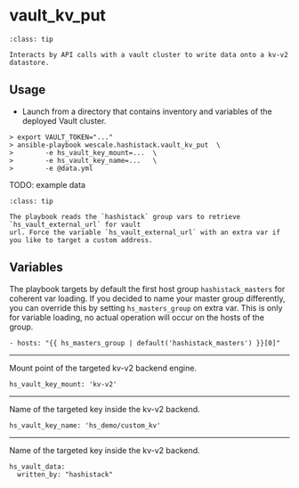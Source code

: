 # vault_kv_put

```{admonition} Goal
:class: tip

Interacts by API calls with a vault cluster to write data onto a kv-v2 datastore.
```

## Usage

* Launch from a directory that contains inventory and variables of the deployed Vault cluster.

```{code-block}
> export VAULT_TOKEN="..."
> ansible-playbook wescale.hashistack.vault_kv_put  \
>        -e hs_vault_key_mount=...  \
>        -e hs_vault_key_name=...   \
>        -e @data.yml
```

TODO: example data


```{admonition} Target vault url
:class: tip

The playbook reads the `hashistack` group vars to retrieve `hs_vault_external_url` for vault
url. Force the variable `hs_vault_external_url` with an extra var if you like to target a custom address.
```

## Variables

The playbook targets by default the first host group `hashistack_masters` for coherent
var loading. If you decided to name your master group differently, you can override
this by setting `hs_masters_group` on extra var. This is only for variable loading,
no actual operation will occur on the hosts of the group.
```{code-block}
- hosts: "{{ hs_masters_group | default('hashistack_masters') }}[0]"
```
----

Mount point of the targeted kv-v2 backend engine.
```{code-block}
hs_vault_key_mount: 'kv-v2'
```
----

Name of the targeted key inside the kv-v2 backend.
```{code-block}
hs_vault_key_name: 'hs_demo/custom_kv'
```
----

Name of the targeted key inside the kv-v2 backend.
```{code-block}
hs_vault_data:
  written_by: "hashistack"
```

